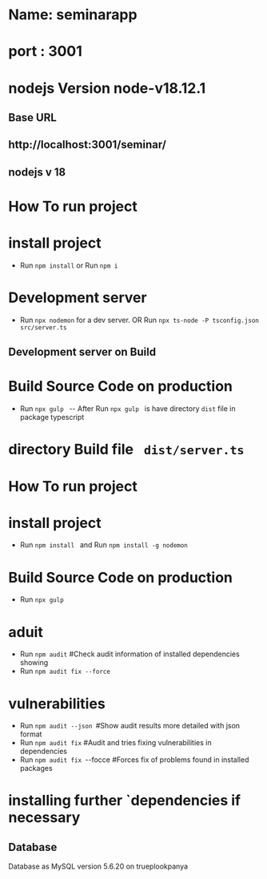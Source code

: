# Name: seminarapp
# port : 3001
# nodejs  Version node-v18.12.1
## Base URL
## http://localhost:3001/seminar/
## nodejs v 18


# How To run project
# install project
- Run `npm install`  or Run `npm i ` 

# Development server
- Run `npx nodemon` for a dev server.  OR  Run `npx ts-node -P tsconfig.json src/server.ts `

## Development server on Build
# Build Source Code on production
- Run `npx gulp `
 -- After Run `npx gulp ` is have directory `dist` file in package typescript
# directory Build file ` dist/server.ts`
# How To run project
# install project
- Run `npm install `  and  Run `npm install -g nodemon`

# Build Source Code on production
- Run `npx gulp `
# aduit
- Run `npm audit` #Check audit information of installed dependencies showing 
- Run `npm audit fix --force`

# vulnerabilities
- Run `npm audit --json `#Show audit results more detailed with json format
- Run `npm audit fix` #Audit and tries fixing vulnerabilities in dependencies
- Run `npm audit fix `--focce #Forces fix of problems found in installed packages
# installing further `dependencies if necessary

## Database
Database as MySQL version 5.6.20 on trueplookpanya 

